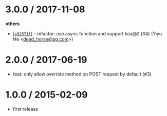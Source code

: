 
3.0.0 / 2017-11-08
==================

**others**
  * [[`e92571f`](http://github.com/node-modules/koa-override/commit/e92571f5228eb80eca8155d8b8c26283b94715e1)] - refactor: use async function and support koa@2 (#4) (Yiyu He <<dead_horse@qq.com>>)

2.0.0 / 2017-06-19
==================

  * feat: only allow override method on POST request by default (#3)

1.0.0 / 2015-02-09
==================

 * first release

